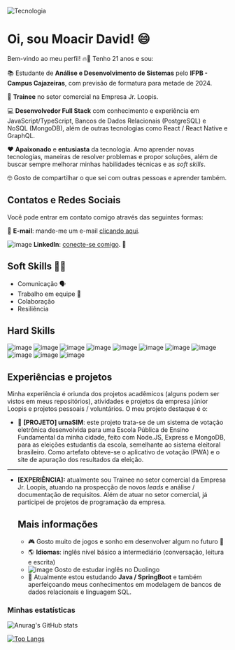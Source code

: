 ![Tecnologia](https://4.bp.blogspot.com/-lQHsOIdhkBo/XE-TGxGd-5I/AAAAAAAAm_o/OCcggFbyu9E80Gone5bnqzMWwco2VclowCLcBGAs/s640/cidade-da-internet-em-Wifi-Ralph.gif)
# Oi, sou Moacir David! :smile: 

Bem-vindo ao meu perfil! 🔥🚀
Tenho 21 anos e sou:

📚 Estudante de **Análise e Desenvolvimento de Sistemas** pelo **IFPB - Campus Cajazeiras**, com previsão de formatura para metade de 2024. 

👷 **Trainee** no setor comercial na Empresa Jr. Loopis.

💻 **Desenvolvedor Full Stack** com conhecimento e experiência em JavaScript/TypeScript, Bancos de Dados Relacionais (PostgreSQL) e NoSQL (MongoDB), além de outras tecnologias como React / React Native e GraphQL.

❤️ **Apaixonado** e **entusiasta** da tecnologia. Amo aprender novas tecnologias, maneiras de resolver problemas e propor soluções, além de buscar sempre melhorar minhas habilidades técnicas e as *soft skills*. 

🤓 Gosto de compartilhar o que sei com outras pessoas e aprender também. 

## Contatos e Redes Sociais

Você pode entrar em contato comigo através das seguintes formas: 

📧 **E-mail**: mande-me um e-mail <a href="mailto://moacirdaviag@gmail.com">clicando aqui</a>.

![image](https://img.shields.io/badge/LinkedIn-0077B5?style=for-the-badge&logo=linkedin&logoColor=white)
**LinkedIn**: <a href="https://www.linkedin.com/in/moacir-david-7735b7158/">conecte-se comigo</a>. 🤝

## Soft Skills 🤵‍♂️

- Comunicação 🗣️
- Trabalho em equipe 🤝
- Colaboração
- Resiliência

## Hard Skills

![image](https://github.com/moacirdavidag/moacirdavidag/assets/65923695/177e3978-f18b-4940-a225-e4c4699b276f)
![image](https://github.com/moacirdavidag/moacirdavidag/assets/65923695/03151e20-151d-41db-8365-08dcc327f1a9)
![image](https://github.com/moacirdavidag/moacirdavidag/assets/65923695/c6234da6-119b-456e-b34e-cd062c9718f4)
![image](https://github.com/moacirdavidag/moacirdavidag/assets/65923695/453eef46-e3b5-4108-b56e-2bf93f7287c9)
![image](https://github.com/moacirdavidag/moacirdavidag/assets/65923695/41da4522-6b2f-4d8f-9c5f-872fb5d3a4ed)
![image](https://github.com/moacirdavidag/moacirdavidag/assets/65923695/24b40b56-d9fe-4af3-a66c-f1bc5086e7ef)
![image](https://github.com/moacirdavidag/moacirdavidag/assets/65923695/6b402a92-59d9-4c55-992a-76028d81fcf9)
![image](https://github.com/moacirdavidag/moacirdavidag/assets/65923695/ecee3582-890c-4446-a8c0-18596750c2a3)
![image](https://github.com/moacirdavidag/moacirdavidag/assets/65923695/9512d9bd-e596-4fb7-8fa5-8d5b60ab0149)
![image](https://github.com/moacirdavidag/moacirdavidag/assets/65923695/22953c34-e3b7-46fa-b1cf-fd0a20e3a0a1)
![image](https://github.com/moacirdavidag/moacirdavidag/assets/65923695/9d4c7b50-b912-4fbc-935e-2ddabc0dc875)

## Experiências e projetos

Minha experiência é oriunda dos projetos acadêmicos (alguns podem ser vistos em meus repositórios), atividades e projetos da empresa júnior Loopis e projetos pessoais / voluntários. O meu projeto destaque é o:

- 📑 **[PROJETO] urnaSIM**: este projeto trata-se de um sistema de votação eletrônica desenvolvida para uma Escola Pública de Ensino Fundamental da minha cidade, feito com Node.JS, Express e MongoDB, para as eleições estudantis da escola, semelhante ao sistema eleitoral brasileiro. Como artefato obteve-se o aplicativo de votação (PWA) e o site de apuração dos resultados da eleição.

<hr/>

- **[EXPERIÊNCIA]:** atualmente sou Trainee no setor comercial da Empresa Jr. Loopis, atuando na prospecção de novos *leads* e análise / documentação de requisitos. Além de atuar no setor comercial, já participei de projetos de programação da empresa.

  ## Mais informações

  - 🎮 Gosto muito de jogos e sonho em desenvolver algum no futuro 🚀
  - 🌎 **Idiomas**: inglês nível básico a intermediário (conversação, leitura e escrita)
  - ![image](https://github.com/moacirdavidag/moacirdavidag/assets/65923695/03071260-56ee-4130-92e6-869bbbc2947d)
Gosto de estudar inglês no Duolingo 
  - 📖 Atualmente estou estudando **Java / SpringBoot** e também aperfeiçoando meus conhecimentos em modelagem de bancos de dados relacionais e linguagem SQL.


### Minhas estatísticas

![Anurag's GitHub stats](https://github-readme-stats.vercel.app/api?username=moacirdavidag&show_icons=true&theme=dracula) 

[![Top Langs](https://github-readme-stats.vercel.app/api/top-langs/?username=moacirdavidag)](https://github.com/anuraghazra/github-readme-stats)
